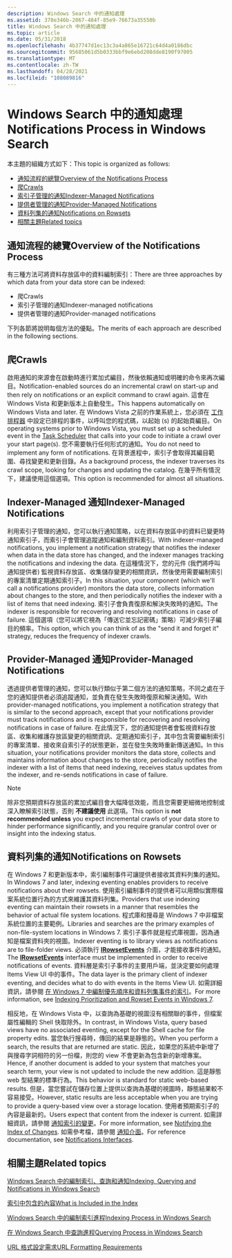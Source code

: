 ```yaml
---
description: Windows Search 中的通知處理
ms.assetid: 378e346b-2067-484f-85e9-76673a35550b
title: Windows Search 中的通知處理
ms.topic: article
ms.date: 05/31/2018
ms.openlocfilehash: 4b37747d1ec13c3a4a865e16721c64d4a0186dbc
ms.sourcegitcommit: 95685061d5b0333bbf9e6ebd208dde8190f97005
ms.translationtype: MT
ms.contentlocale: zh-TW
ms.lasthandoff: 04/28/2021
ms.locfileid: "108089816"
---
```

# <a name="notifications-process-in-windows-search"></a><span data-ttu-id="cff24-103">Windows Search 中的通知處理</span><span class="sxs-lookup"><span data-stu-id="cff24-103">Notifications Process in Windows Search</span></span>

<span data-ttu-id="cff24-104">本主題的組織方式如下：</span><span class="sxs-lookup"><span data-stu-id="cff24-104">This topic is organized as follows:</span></span>

-   [<span data-ttu-id="cff24-105">通知流程的總覽</span><span class="sxs-lookup"><span data-stu-id="cff24-105">Overview of the Notifications Process</span></span>](#overview-of-the-notifications-process)
-   [<span data-ttu-id="cff24-106">爬</span><span class="sxs-lookup"><span data-stu-id="cff24-106">Crawls</span></span>](#crawls)
-   [<span data-ttu-id="cff24-107">索引子管理的通知</span><span class="sxs-lookup"><span data-stu-id="cff24-107">Indexer-Managed Notifications</span></span>](#indexer-managed-notifications)
-   [<span data-ttu-id="cff24-108">提供者管理的通知</span><span class="sxs-lookup"><span data-stu-id="cff24-108">Provider-Managed Notifications</span></span>](#provider-managed-notifications)
-   [<span data-ttu-id="cff24-109">資料列集的通知</span><span class="sxs-lookup"><span data-stu-id="cff24-109">Notifications on Rowsets</span></span>](#notifications-on-rowsets)
-   [<span data-ttu-id="cff24-110">相關主題</span><span class="sxs-lookup"><span data-stu-id="cff24-110">Related topics</span></span>](#related-topics)

## <a name="overview-of-the-notifications-process"></a><span data-ttu-id="cff24-111">通知流程的總覽</span><span class="sxs-lookup"><span data-stu-id="cff24-111">Overview of the Notifications Process</span></span>

<span data-ttu-id="cff24-112">有三種方法可將資料存放區中的資料編制索引：</span><span class="sxs-lookup"><span data-stu-id="cff24-112">There are three approaches by which data from your data store can be indexed:</span></span>

-   <span data-ttu-id="cff24-113">爬</span><span class="sxs-lookup"><span data-stu-id="cff24-113">Crawls</span></span>
-   <span data-ttu-id="cff24-114">索引子管理的通知</span><span class="sxs-lookup"><span data-stu-id="cff24-114">Indexer-managed notifications</span></span>
-   <span data-ttu-id="cff24-115">提供者管理的通知</span><span class="sxs-lookup"><span data-stu-id="cff24-115">Provider-managed notifications</span></span>

<span data-ttu-id="cff24-116">下列各節將說明每個方法的優點。</span><span class="sxs-lookup"><span data-stu-id="cff24-116">The merits of each approach are described in the following sections.</span></span>

## <a name="crawls"></a><span data-ttu-id="cff24-117">爬</span><span class="sxs-lookup"><span data-stu-id="cff24-117">Crawls</span></span>

<span data-ttu-id="cff24-118">啟用通知的來源會在啟動時進行累加式編目，然後依賴通知或明確的命令來再次編目。</span><span class="sxs-lookup"><span data-stu-id="cff24-118">Notification-enabled sources do an incremental crawl on start-up and then rely on notifications or an explicit command to crawl again.</span></span> <span data-ttu-id="cff24-119">這會在 Windows Vista 和更新版本上自動發生。</span><span class="sxs-lookup"><span data-stu-id="cff24-119">This happens automatically on Windows Vista and later.</span></span> <span data-ttu-id="cff24-120">在 Windows Vista 之前的作業系統上，您必須在 [工作排程器](../taskschd/task-scheduler-start-page.md) 中設定已排程的事件，以呼叫您的程式碼，以起始 (s) 的起始頁編目。</span><span class="sxs-lookup"><span data-stu-id="cff24-120">On operating systems prior to Windows Vista, you must set up a scheduled event in the [Task Scheduler](../taskschd/task-scheduler-start-page.md) that calls into your code to initiate a crawl over your start page(s).</span></span> <span data-ttu-id="cff24-121">您不需要執行任何形式的通知。</span><span class="sxs-lookup"><span data-stu-id="cff24-121">You do not need to implement any form of notifications.</span></span> <span data-ttu-id="cff24-122">在背景進程中，索引子會取得其編目範圍、尋找變更和更新目錄。</span><span class="sxs-lookup"><span data-stu-id="cff24-122">As a background process, the indexer traverses its crawl scope, looking for changes and updating the catalog.</span></span> <span data-ttu-id="cff24-123">在幾乎所有情況下，建議使用這個選項。</span><span class="sxs-lookup"><span data-stu-id="cff24-123">This option is recommended for almost all situations.</span></span>

## <a name="indexer-managed-notifications"></a><span data-ttu-id="cff24-124">Indexer-Managed 通知</span><span class="sxs-lookup"><span data-stu-id="cff24-124">Indexer-Managed Notifications</span></span>

<span data-ttu-id="cff24-125">利用索引子管理的通知，您可以執行通知策略，以在資料存放區中的資料已變更時通知索引子，而索引子會管理追蹤通知和編制資料索引。</span><span class="sxs-lookup"><span data-stu-id="cff24-125">With indexer-managed notifications, you implement a notification strategy that notifies the indexer when data in the data store has changed, and the indexer manages tracking the notifications and indexing the data.</span></span> <span data-ttu-id="cff24-126">在這種情況下，您的元件 (我們將呼叫通知提供者) 監視資料存放區、收集儲存變更的相關資訊，然後使用需要編制索引的專案清單定期通知索引子。</span><span class="sxs-lookup"><span data-stu-id="cff24-126">In this situation, your component (which we'll call a notifications provider) monitors the data store, collects information about changes to the store, and then periodically notifies the indexer with a list of items that need indexing.</span></span> <span data-ttu-id="cff24-127">索引子會負責復原和解決失敗時的通知。</span><span class="sxs-lookup"><span data-stu-id="cff24-127">The indexer is responsible for recovering and resolving notifications in case of failure.</span></span> <span data-ttu-id="cff24-128">這個選項（您可以將它視為「傳送它並忘記密碼」策略）可減少索引子編目的頻率。</span><span class="sxs-lookup"><span data-stu-id="cff24-128">This option, which you can think of as the "send it and forget it" strategy, reduces the frequency of indexer crawls.</span></span>

## <a name="provider-managed-notifications"></a><span data-ttu-id="cff24-129">Provider-Managed 通知</span><span class="sxs-lookup"><span data-stu-id="cff24-129">Provider-Managed Notifications</span></span>

<span data-ttu-id="cff24-130">透過提供者管理的通知，您可以執行類似于第二個方法的通知策略，不同之處在于您的通知提供者必須追蹤通知，並負責在發生失敗時復原和解決通知。</span><span class="sxs-lookup"><span data-stu-id="cff24-130">With provider-managed notifications, you implement a notification strategy that is similar to the second approach, except that your notifications provider must track notifications and is responsible for recovering and resolving notifications in case of failure.</span></span> <span data-ttu-id="cff24-131">在此情況下，您的通知提供者會監視資料存放區、收集和維護存放區變更的相關資訊、定期通知索引子，其中包含需要編制索引的專案清單、接收來自索引子的狀態更新，並在發生失敗時重新傳送通知。</span><span class="sxs-lookup"><span data-stu-id="cff24-131">In this situation, your notifications provider monitors the data store, collects and maintains information about changes to the store, periodically notifies the indexer with a list of items that need indexing, receives status updates from the indexer, and re-sends notifications in case of failure.</span></span>

> [!Note]  
> <span data-ttu-id="cff24-132">除非您預期資料存放區的累加式編目會大幅降低效能，而且您需要更細微地控制或深入瞭解索引狀態，否則 **不建議使用** 此選項。</span><span class="sxs-lookup"><span data-stu-id="cff24-132">This option is **not recommended unless** you expect incremental crawls of your data store to hinder performance significantly, and you require granular control over or insight into the indexing status.</span></span>

 

## <a name="notifications-on-rowsets"></a><span data-ttu-id="cff24-133">資料列集的通知</span><span class="sxs-lookup"><span data-stu-id="cff24-133">Notifications on Rowsets</span></span>

<span data-ttu-id="cff24-134">在 Windows 7 和更新版本中，索引編制事件可讓提供者接收其資料列集的通知。</span><span class="sxs-lookup"><span data-stu-id="cff24-134">In Windows 7 and later, indexing eventing enables providers to receive notifications about their rowsets.</span></span> <span data-ttu-id="cff24-135">使用索引編制事件的提供者可以用類似實際檔案系統位置行為的方式來維護其資料列集。</span><span class="sxs-lookup"><span data-stu-id="cff24-135">Providers that use indexing eventing can maintain their rowsets in a manner that resembles the behavior of actual file system locations.</span></span> <span data-ttu-id="cff24-136">程式庫和搜尋是 Windows 7 中非檔案系統位置的主要範例。</span><span class="sxs-lookup"><span data-stu-id="cff24-136">Libraries and searches are the primary examples of non-file-system locations in Windows 7.</span></span> <span data-ttu-id="cff24-137">索引子事件就是程式庫視圖，因為通知是檔案資料夾的視圖。</span><span class="sxs-lookup"><span data-stu-id="cff24-137">Indexer eventing is to library views as notifications are to file-folder views.</span></span> <span data-ttu-id="cff24-138">必須執行 [**IRowsetEvents**](/windows/desktop/api/Searchapi/nn-searchapi-irowsetevents) 介面，才能接收事件的通知。</span><span class="sxs-lookup"><span data-stu-id="cff24-138">The [**IRowsetEvents**](/windows/desktop/api/Searchapi/nn-searchapi-irowsetevents) interface must be implemented in order to receive notifications of events.</span></span> <span data-ttu-id="cff24-139">資料層是索引子事件的主要用戶端，並決定要如何處理 Items View UI 中的事件。</span><span class="sxs-lookup"><span data-stu-id="cff24-139">The data layer is the primary client of indexer eventing, and decides what to do with events in the Items View UI.</span></span> <span data-ttu-id="cff24-140">如需詳細資訊，請參閱 [在 Windows 7 中編制優先順序和資料列集事件的索引](indexing-prioritization-and-rowset-events.md)。</span><span class="sxs-lookup"><span data-stu-id="cff24-140">For more information, see [Indexing Prioritization and Rowset Events in Windows 7](indexing-prioritization-and-rowset-events.md).</span></span>

<span data-ttu-id="cff24-141">相反地，在 Windows Vista 中，以查詢為基礎的視圖沒有相關聯的事件，但檔案屬性編輯的 Shell 快取除外。</span><span class="sxs-lookup"><span data-stu-id="cff24-141">In contrast, in Windows Vista, query based views have no associated eventing, except for the Shell cache for file property edits.</span></span> <span data-ttu-id="cff24-142">當您執行搜尋時，傳回的結果是靜態的。</span><span class="sxs-lookup"><span data-stu-id="cff24-142">When you perform a search, the results that are returned are static.</span></span> <span data-ttu-id="cff24-143">因此，如果您的系統中新增了與搜尋字詞相符的另一份檔，則您的 view 不會更新為包含新的新增專案。</span><span class="sxs-lookup"><span data-stu-id="cff24-143">Hence, if another document is added to your system that matches your search term, your view is not updated to include the new addition.</span></span> <span data-ttu-id="cff24-144">這是靜態 web 型結果的標準行為。</span><span class="sxs-lookup"><span data-stu-id="cff24-144">This behavior is standard for static web-based results.</span></span> <span data-ttu-id="cff24-145">但是，當您嘗試在儲存位置上提供以查詢為基礎的視圖時，靜態結果較不容易接受。</span><span class="sxs-lookup"><span data-stu-id="cff24-145">However, static results are less acceptable when you are trying to provide a query-based view over a storage location.</span></span> <span data-ttu-id="cff24-146">使用者預期索引子的內容是最新的。</span><span class="sxs-lookup"><span data-stu-id="cff24-146">Users expect that content from the indexer is current.</span></span> <span data-ttu-id="cff24-147">如需詳細資訊，請參閱 [通知索引的變更](-search-3x-wds-notifyingofchanges.md)。</span><span class="sxs-lookup"><span data-stu-id="cff24-147">For more information, see [Notifying the Index of Changes](-search-3x-wds-notifyingofchanges.md).</span></span> <span data-ttu-id="cff24-148">如需參考檔，請參閱 [通知介面](-search-notifications-interfaces-entry-page.md)。</span><span class="sxs-lookup"><span data-stu-id="cff24-148">For reference documentation, see [Notifications Interfaces](-search-notifications-interfaces-entry-page.md).</span></span>

## <a name="related-topics"></a><span data-ttu-id="cff24-149">相關主題</span><span class="sxs-lookup"><span data-stu-id="cff24-149">Related topics</span></span>

<dl> <dt>

[<span data-ttu-id="cff24-150">Windows Search 中的編制索引、查詢和通知</span><span class="sxs-lookup"><span data-stu-id="cff24-150">Indexing, Querying and Notifications in Windows Search</span></span>](-search-3x-wds-included-in-index.md)
</dt> <dt>

[<span data-ttu-id="cff24-151">索引中包含的內容</span><span class="sxs-lookup"><span data-stu-id="cff24-151">What is Included in the Index</span></span>](-search-indexing-process-overview.md)
</dt> <dt>

[<span data-ttu-id="cff24-152">Windows Search 中的編制索引進程</span><span class="sxs-lookup"><span data-stu-id="cff24-152">Indexing Process in Windows Search</span></span>](-search-indexing-process-overview.md)
</dt> <dt>

[<span data-ttu-id="cff24-153">在 Windows Search 中查詢進程</span><span class="sxs-lookup"><span data-stu-id="cff24-153">Querying Process in Windows Search</span></span>](querying-process--windows-search-.md)
</dt> <dt>

[<span data-ttu-id="cff24-154">URL 格式設定需求</span><span class="sxs-lookup"><span data-stu-id="cff24-154">URL Formatting Requirements</span></span>](url-formatting-requirements.md)
</dt> </dl>

 

 
